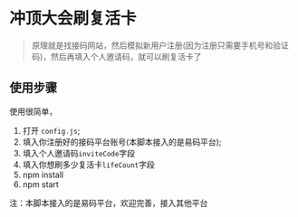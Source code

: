# 冲顶大会刷复活卡

> 原理就是找接码网站，然后模拟新用户注册(因为注册只需要手机号和验证码)，然后再填入个人邀请码，就可以刷复活卡了

## 使用步骤
使用很简单，
1. 打开 `config.js`;
2. 填入你注册好的接码平台账号(本脚本接入的是易码平台);
3. 填入个人邀请码`inviteCode`字段
4. 填入你想刷多少复活卡`lifeCount`字段
5. npm install
6. npm start

注：本脚本接入的是易码平台，欢迎完善，接入其他平台